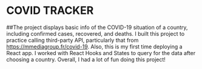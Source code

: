 # COVID TRACKER
##The project displays basic info of the COVID-19 situation of a country, including confirmed cases, recovered, and deaths.
I built this project to practice calling third-party API, particularly that from https://mmediagroup.fr/covid-19. 
Also, this is my first time deploying a React app. I worked with React Hooks and States to query for the data after choosing a country.
Overall, I had a lot of fun doing this project!
